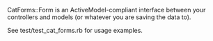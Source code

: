 CatForms::Form is an ActiveModel-compliant interface
between your controllers and models (or whatever you are 
saving the data to).


See test/test_cat_forms.rb for usage examples.

